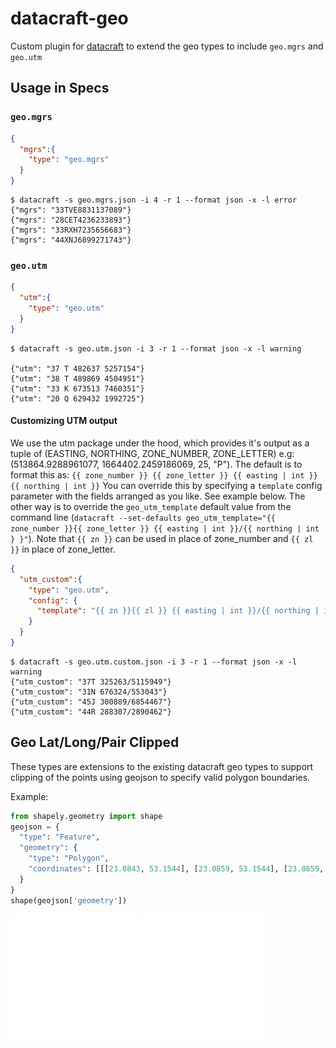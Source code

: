 datacraft-geo
===============

Custom plugin for [datacraft](https://datacraft.readthedocs.io/en/latest) to extend the geo types to include
`geo.mgrs` and `geo.utm`

## Usage in Specs

### `geo.mgrs`

```json
{
  "mgrs":{
    "type": "geo.mgrs"
  }
}
```

```shell
$ datacraft -s geo.mgrs.json -i 4 -r 1 --format json -x -l error
{"mgrs": "33TVE8831137089"}
{"mgrs": "28CET4236233893"}
{"mgrs": "33RXH7235656683"}
{"mgrs": "44XNJ6899271743"}
```

### `geo.utm`

```json
{
  "utm":{
    "type": "geo.utm"
  }
}
```

```shell
$ datacraft -s geo.utm.json -i 3 -r 1 --format json -x -l warning

{"utm": "37 T 482637 5257154"}
{"utm": "38 T 489869 4504951"}
{"utm": "33 K 673513 7460351"}
{"utm": "20 Q 629432 1992725"}
```

#### Customizing UTM output

We use the utm package under the hood, which provides it's output as a tuple of
(EASTING, NORTHING, ZONE_NUMBER, ZONE_LETTER) e.g: (513864.9288961077, 1664402.2459186069, 25, "P").
The default is to format this as:
`{{ zone_number }} {{ zone_letter }} {{ easting | int }} {{ northing | int }}` You can override this by specifying 
a `template` config parameter with the fields arranged as you like.  See example below. The other way is to override
the `geo_utm_template` default value from the command line
(`datacraft --set-defaults geo_utm_template="{{ zone_number }}{{ zone_letter }} {{ easting | int }}/{{ northing | int }
}"`). Note that `{{ zn }}` can be used in place of zone_number and `{{ zl }}` in place of zone_letter.


```json
{
  "utm_custom":{
    "type": "geo.utm",
    "config": {
      "template": "{{ zn }}{{ zl }} {{ easting | int }}/{{ northing | int }}"
    }
  }
}
```

```shell
$ datacraft -s geo.utm.custom.json -i 3 -r 1 --format json -x -l warning
{"utm_custom": "37T 325263/5115949"}
{"utm_custom": "31N 676324/553043"}
{"utm_custom": "45J 300889/6854467"}
{"utm_custom": "44R 288307/2890462"}
```

## Geo Lat/Long/Pair Clipped

These types are extensions to the existing datacraft geo types to support clipping of the points using
geojson to specify valid polygon boundaries.

Example:

```python
from shapely.geometry import shape
geojson = {
  "type": "Feature",
  "geometry": {
    "type": "Polygon",
    "coordinates": [[[23.0843, 53.1544], [23.0859, 53.1544], [23.0859, 53.1535], [23.0843, 53.1544]]]
  }
}
shape(geojson['geometry'])
```
![Boundary](./boundary.svg)
<img src="./boundary.svg">
